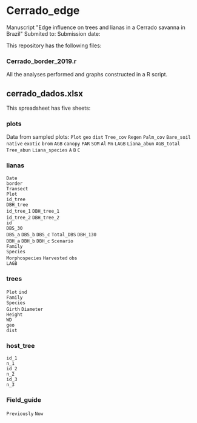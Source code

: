 # Cerrado_edge
Manuscript "Edge influence on trees and lianas in a Cerrado savanna in Brazil"
Submited to:
Submission date:

This repository has the following files:

### Cerrado_border_2019.r
All the analyses performed and graphs constructed in a R script.

## cerrado_dados.xlsx
This spreadsheet has five sheets:
### plots
Data from sampled plots:
`Plot`
`geo`
`dist`
`Tree_cov`
`Regen`
`Palm_cov`
`Bare_soil`
`native`
`exotic`
`brom`
`AGB`
`canopy`
`PAR`
`SOM`
`Al`
`Mn`
`LAGB`
`Liana_abun`
`AGB_total`
`Tree_abun`
`Liana_species`
`A`
`B`
`C`

### lianas
`Date`	
`border`	
`Transect`	
`Plot`	
`id_tree`	
`DBH_tree`	
`id_tree_1`	
`DBH_tree_1`	
`id_tree_2`	
`DBH_tree_2`	
`id`	
`DBS_30`	
`DBS_a`	
`DBS_b`	
`DBS_c`	
`Total_DBS`	
`DBH_130`	
`DBH_a`	
`DBH_b`	
`DBH_c`	
`Scenario`	
`Family`	
`Species`	
`Morphospecies`	
`Harvested`	
`obs`	
`LAGB`

### trees
`Plot`
`ind`	
`Family`	
`Species`	
`Girth`	
`Diameter`	
`Height`	
`WD`	
`geo`	
`dist`

### host_tree
`id_1`	
`n_1`	
`id_2`	
`n_2`	
`id_3`	
`n_3`

### Field_guide
`Previously`
`Now`
